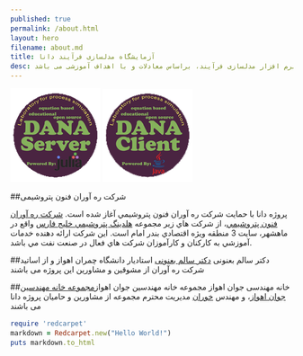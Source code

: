 ```yaml
---
published: true
permalink: /about.html
layout: hero
filename: about.md
title: آزمایشگاه مدلسازی فرآیند دانا
desc: آزمایشگاه دانا، یک پروژه متن باز جهت توسعه نرم افزار مدلسازی فرآیند، براساس معادلات و با اهداف آموزشی می باشد
---
```


[![Go to server website](/assets/img/DANA_ServerSmall.png "DANA-Laboratory Client Site")](/DANA-Laboratory.jl)
[![Go to client website](/assets/img/DANA_ClientSmall.png "DANA-Laboratory Server Site")](/DANA-Laboratory.java)

##شرکت ره آوران فنون پتروشیمی

پروژه دانا با حمايت شرکت ره آوران فنون پتروشيمي آغاز شده است.
[شرکت ره آوران فنون پتروشيمي](http://www.rfpc.ir/)، از شرکت هاي زير مجموعه [هلدينگ پتروشيمي خليج فارس](http://www.pgpic.ir) واقع در ماهشهر، سايت 3 منطقه ويژه اقتصادي بندر امام است.
اين شرکت ارائه دهنده خدمات آموزشي به کارکنان و کارآموزان شرکت هاي فعال در صنعت نفت مي باشد.

##دکتر سالم بعنونی
[دکتر سالم بعنونی](http://engg.scu.ac.ir/banooni) استادیار دانشگاه چمران اهواز و از اساتید شرکت ره آوران از مشوقین و مشاورین این پروژه می باشند

##خانه مهندسی جوان اهواز
مجموعه خانه مهندسین جوان اهواز[مجموعه خانه مهندسین جوان اهواز](http://www.ayehco.com/)، و مهندس [خوران](http://engg.scu.ac.ir/khooran)  مدیریت محترم مجموعه از مشاورین و حامیان پروژه دانا می باشند


```ruby
require 'redcarpet'
markdown = Redcarpet.new("Hello World!")
puts markdown.to_html
```
